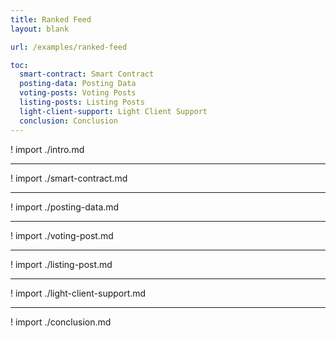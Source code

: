 ```yaml
---
title: Ranked Feed 
layout: blank

url: /examples/ranked-feed

toc:
  smart-contract: Smart Contract
  posting-data: Posting Data
  voting-posts: Voting Posts
  listing-posts: Listing Posts
  light-client-support: Light Client Support
  conclusion: Conclusion
---
```


! import ./intro.md

---

! import ./smart-contract.md

---

! import ./posting-data.md

---

! import ./voting-post.md

---

! import ./listing-post.md

---

! import ./light-client-support.md

---

! import ./conclusion.md
